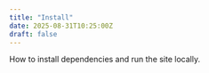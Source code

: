 ```yaml
---
title: "Install"
date: 2025-08-31T10:25:00Z
draft: false
---
```


How to install dependencies and run the site locally.
